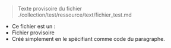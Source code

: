 >  Texte provisoire du fichier ./collection/test/ressource/text/fichier_test.md

* Ce fichier est un :
* Fichier provisoire
* Créé simplement en le spécifiant comme code du paragraphe.